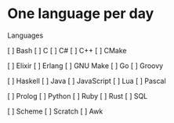 # One language per day

Languages

[ ] Bash
[ ] C
[ ] C#
[ ] C++
[ ] CMake

[ ] Elixir
[ ] Erlang
[ ] GNU Make
[ ] Go
[ ] Groovy

[ ] Haskell
[ ] Java
[ ] JavaScript
[ ] Lua
[ ] Pascal

[ ] Prolog
[ ] Python
[ ] Ruby
[ ] Rust
[ ] SQL

[ ] Scheme
[ ] Scratch
[ ] Awk
